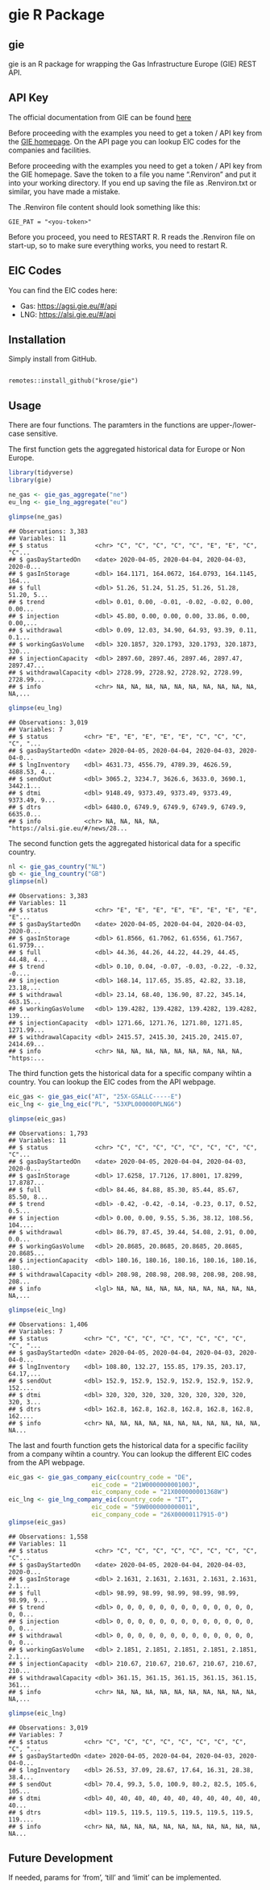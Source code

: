 gie R Package
================

## gie

gie is an R package for wrapping the Gas Infrastructure Europe (GIE)
REST API.

## API Key

The official documentation from GIE can be found
[here](https://agsi.gie.eu/GIE_API_documentation_v003.pdf)

Before proceeding with the examples you need to get a token / API key
from the [GIE homepage](https://agsi.gie.eu/#/api). On the API page you
can lookup EIC codes for the companies and facilities.

Before proceeding with the examples you need to get a token / API key
from the GIE homepage. Save the token to a file you name “.Renviron” and
put it into your working directory. If you end up saving the file as
.Renviron.txt or similar, you have made a mistake.

The .Renviron file content should look something like this:

    GIE_PAT = "<you-token>"

Before you proceed, you need to RESTART R. R reads the .Renviron file on
start-up, so to make sure everything works, you need to restart R.

## EIC Codes

You can find the EIC codes here:

  - Gas: <https://agsi.gie.eu/#/api>
  - LNG: <https://alsi.gie.eu/#/api>

## Installation

Simply install from GitHub.

``` 

remotes::install_github("krose/gie")
```

## Usage

There are four functions. The paramters in the functions are
upper-/lower-case sensitive.

The first function gets the aggregated historical data for Europe or Non
Europe.

``` r
library(tidyverse)
library(gie)

ne_gas <- gie_gas_aggregate("ne")
eu_lng <- gie_lng_aggregate("eu")

glimpse(ne_gas)
```

    ## Observations: 3,383
    ## Variables: 11
    ## $ status             <chr> "C", "C", "C", "C", "C", "E", "E", "C", "C"...
    ## $ gasDayStartedOn    <date> 2020-04-05, 2020-04-04, 2020-04-03, 2020-0...
    ## $ gasInStorage       <dbl> 164.1171, 164.0672, 164.0793, 164.1145, 164...
    ## $ full               <dbl> 51.26, 51.24, 51.25, 51.26, 51.28, 51.20, 5...
    ## $ trend              <dbl> 0.01, 0.00, -0.01, -0.02, -0.02, 0.00, 0.00...
    ## $ injection          <dbl> 45.80, 0.00, 0.00, 0.00, 33.86, 0.00, 0.00,...
    ## $ withdrawal         <dbl> 0.09, 12.03, 34.90, 64.93, 93.39, 0.11, 0.1...
    ## $ workingGasVolume   <dbl> 320.1857, 320.1793, 320.1793, 320.1873, 320...
    ## $ injectionCapacity  <dbl> 2897.60, 2897.46, 2897.46, 2897.47, 2897.47...
    ## $ withdrawalCapacity <dbl> 2728.99, 2728.92, 2728.92, 2728.99, 2728.99...
    ## $ info               <chr> NA, NA, NA, NA, NA, NA, NA, NA, NA, NA, NA,...

``` r
glimpse(eu_lng)
```

    ## Observations: 3,019
    ## Variables: 7
    ## $ status          <chr> "E", "E", "E", "E", "E", "C", "C", "C", "C", "...
    ## $ gasDayStartedOn <date> 2020-04-05, 2020-04-04, 2020-04-03, 2020-04-0...
    ## $ lngInventory    <dbl> 4631.73, 4556.79, 4789.39, 4626.59, 4688.53, 4...
    ## $ sendOut         <dbl> 3065.2, 3234.7, 3626.6, 3633.0, 3690.1, 3442.1...
    ## $ dtmi            <dbl> 9148.49, 9373.49, 9373.49, 9373.49, 9373.49, 9...
    ## $ dtrs            <dbl> 6480.0, 6749.9, 6749.9, 6749.9, 6749.9, 6635.0...
    ## $ info            <chr> NA, NA, NA, NA, "https://alsi.gie.eu/#/news/28...

The second function gets the aggregated historical data for a specific
country.

``` r
nl <- gie_gas_country("NL")
gb <- gie_lng_country("GB")
glimpse(nl)
```

    ## Observations: 3,383
    ## Variables: 11
    ## $ status             <chr> "E", "E", "E", "E", "E", "E", "E", "E", "E"...
    ## $ gasDayStartedOn    <date> 2020-04-05, 2020-04-04, 2020-04-03, 2020-0...
    ## $ gasInStorage       <dbl> 61.8566, 61.7062, 61.6556, 61.7567, 61.9739...
    ## $ full               <dbl> 44.36, 44.26, 44.22, 44.29, 44.45, 44.48, 4...
    ## $ trend              <dbl> 0.10, 0.04, -0.07, -0.03, -0.22, -0.32, -0....
    ## $ injection          <dbl> 168.14, 117.65, 35.85, 42.82, 33.18, 23.18,...
    ## $ withdrawal         <dbl> 23.14, 68.40, 136.90, 87.22, 345.14, 463.15...
    ## $ workingGasVolume   <dbl> 139.4282, 139.4282, 139.4282, 139.4282, 139...
    ## $ injectionCapacity  <dbl> 1271.66, 1271.76, 1271.80, 1271.85, 1271.99...
    ## $ withdrawalCapacity <dbl> 2415.57, 2415.30, 2415.20, 2415.07, 2414.69...
    ## $ info               <chr> NA, NA, NA, NA, NA, NA, NA, NA, NA, "https:...

The third function gets the historical data for a specific company
wihtin a country. You can lookup the EIC codes from the API webpage.

``` r
eic_gas <- gie_gas_eic("AT", "25X-GSALLC-----E")
eic_lng <- gie_lng_eic("PL", "53XPL000000PLNG6")

glimpse(eic_gas)
```

    ## Observations: 1,793
    ## Variables: 11
    ## $ status             <chr> "C", "C", "C", "C", "C", "C", "C", "C", "C"...
    ## $ gasDayStartedOn    <date> 2020-04-05, 2020-04-04, 2020-04-03, 2020-0...
    ## $ gasInStorage       <dbl> 17.6258, 17.7126, 17.8001, 17.8299, 17.8787...
    ## $ full               <dbl> 84.46, 84.88, 85.30, 85.44, 85.67, 85.50, 8...
    ## $ trend              <dbl> -0.42, -0.42, -0.14, -0.23, 0.17, 0.52, 0.5...
    ## $ injection          <dbl> 0.00, 0.00, 9.55, 5.36, 38.12, 108.56, 104....
    ## $ withdrawal         <dbl> 86.79, 87.45, 39.44, 54.08, 2.91, 0.00, 0.0...
    ## $ workingGasVolume   <dbl> 20.8685, 20.8685, 20.8685, 20.8685, 20.8685...
    ## $ injectionCapacity  <dbl> 180.16, 180.16, 180.16, 180.16, 180.16, 180...
    ## $ withdrawalCapacity <dbl> 208.98, 208.98, 208.98, 208.98, 208.98, 208...
    ## $ info               <lgl> NA, NA, NA, NA, NA, NA, NA, NA, NA, NA, NA,...

``` r
glimpse(eic_lng)
```

    ## Observations: 1,406
    ## Variables: 7
    ## $ status          <chr> "C", "C", "C", "C", "C", "C", "C", "C", "C", "...
    ## $ gasDayStartedOn <date> 2020-04-05, 2020-04-04, 2020-04-03, 2020-04-0...
    ## $ lngInventory    <dbl> 108.80, 132.27, 155.85, 179.35, 203.17, 64.17,...
    ## $ sendOut         <dbl> 152.9, 152.9, 152.9, 152.9, 152.9, 152.9, 152....
    ## $ dtmi            <dbl> 320, 320, 320, 320, 320, 320, 320, 320, 320, 3...
    ## $ dtrs            <dbl> 162.8, 162.8, 162.8, 162.8, 162.8, 162.8, 162....
    ## $ info            <chr> NA, NA, NA, NA, NA, NA, NA, NA, NA, NA, NA, NA...

The last and fourth function gets the historical data for a specific
facility from a company wihtin a country. You can lookup the different
EIC codes from the API webpage.

``` r
eic_gas <- gie_gas_company_eic(country_code = "DE",
                       eic_code = "21W000000000100J",
                       eic_company_code = "21X000000001368W")
eic_lng <- gie_lng_company_eic(country_code = "IT",
                       eic_code = "59W0000000000011",
                       eic_company_code = "26X00000117915-0")
glimpse(eic_gas)
```

    ## Observations: 1,558
    ## Variables: 11
    ## $ status             <chr> "C", "C", "C", "C", "C", "C", "C", "C", "C"...
    ## $ gasDayStartedOn    <date> 2020-04-05, 2020-04-04, 2020-04-03, 2020-0...
    ## $ gasInStorage       <dbl> 2.1631, 2.1631, 2.1631, 2.1631, 2.1631, 2.1...
    ## $ full               <dbl> 98.99, 98.99, 98.99, 98.99, 98.99, 98.99, 9...
    ## $ trend              <dbl> 0, 0, 0, 0, 0, 0, 0, 0, 0, 0, 0, 0, 0, 0, 0...
    ## $ injection          <dbl> 0, 0, 0, 0, 0, 0, 0, 0, 0, 0, 0, 0, 0, 0, 0...
    ## $ withdrawal         <dbl> 0, 0, 0, 0, 0, 0, 0, 0, 0, 0, 0, 0, 0, 0, 0...
    ## $ workingGasVolume   <dbl> 2.1851, 2.1851, 2.1851, 2.1851, 2.1851, 2.1...
    ## $ injectionCapacity  <dbl> 210.67, 210.67, 210.67, 210.67, 210.67, 210...
    ## $ withdrawalCapacity <dbl> 361.15, 361.15, 361.15, 361.15, 361.15, 361...
    ## $ info               <chr> NA, NA, NA, NA, NA, NA, NA, NA, NA, NA, NA,...

``` r
glimpse(eic_lng)
```

    ## Observations: 3,019
    ## Variables: 7
    ## $ status          <chr> "C", "C", "C", "C", "C", "C", "C", "C", "C", "...
    ## $ gasDayStartedOn <date> 2020-04-05, 2020-04-04, 2020-04-03, 2020-04-0...
    ## $ lngInventory    <dbl> 26.53, 37.09, 28.67, 17.64, 16.31, 28.38, 38.4...
    ## $ sendOut         <dbl> 70.4, 99.3, 5.0, 100.9, 80.2, 82.5, 105.6, 105...
    ## $ dtmi            <dbl> 40, 40, 40, 40, 40, 40, 40, 40, 40, 40, 40, 40...
    ## $ dtrs            <dbl> 119.5, 119.5, 119.5, 119.5, 119.5, 119.5, 119....
    ## $ info            <chr> NA, NA, NA, NA, NA, NA, NA, NA, NA, NA, NA, NA...

## Future Development

If needed, params for ‘from’, ‘till’ and ‘limit’ can be implemented.
